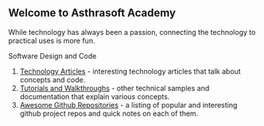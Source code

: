 ## Welcome to Asthrasoft Academy

While technology has always been a passion, connecting the technology to practical uses is more fun.

Software Design and Code
 1. [Technology Articles](C03/T01/P000.Cover) - interesting technology articles that talk about concepts and code.
 2. [Tutorials and Walkthroughs](C03/T02/P000.Cover) - other technical samples and documentation that explain various concepts.
 3. [Awesome Github Repositories](C03/T03/P000.Cover) - a listing of popular and interesting github project repos and quick notes on each of them.
 
<!--stackedit_data:
eyJoaXN0b3J5IjpbLTIxMTU2OTU0NTFdfQ==
-->